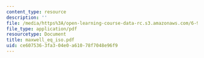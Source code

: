 ```yaml
---
content_type: resource
description: ''
file: /media/https%3A/open-learning-course-data-rc.s3.amazonaws.com/6-974-fundamentals-of-photonics-quantum-electronics-spring-2006/ce6075363fa304e0a61078f7048e96f9_maxwell_eq_iso.pdf
file_type: application/pdf
resourcetype: Document
title: maxwell_eq_iso.pdf
uid: ce607536-3fa3-04e0-a610-78f7048e96f9
---
```

